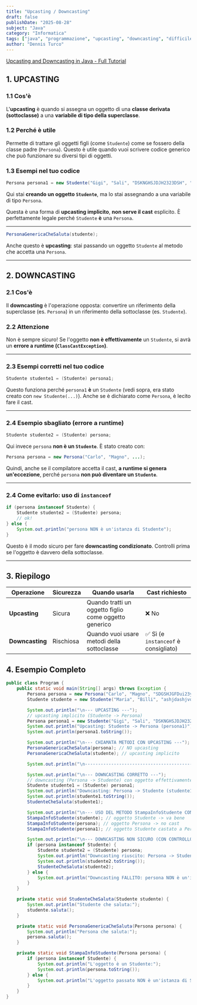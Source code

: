 ```yaml
---
title: "Upcasting / Downcasting"
draft: false
publishDate: "2025-08-28"
subject: "Java"
category: "Informatica"
tags: ["java", "programmazione", "upcasting", "downcasting", "difficile"]
author: "Dennis Turco"
---
```


[Upcasting and Downcasting in Java - Full Tutorial](https://www.youtube.com/watch?v=HpuH7n9VOYk&ab_channel=CodingwithJohn)

## 1. UPCASTING

### 1.1 Cos'è

L'**upcasting** è quando si assegna un oggetto di una **classe derivata (sottoclasse)** a una **variabile di tipo della superclasse**.

### 1.2 Perché è utile

Permette di trattare gli oggetti figli (come `Studente`) come se fossero della classe padre (`Persona`). Questo è utile quando vuoi scrivere codice generico che può funzionare su diversi tipi di oggetti.

### 1.3 Esempi nel tuo codice

```java
Persona persona1 = new Studente("Gigi", "Sali", "DSKNGHSJDJH2323DSH", "23723");
```

Qui stai **creando un oggetto `Studente`**, ma lo stai assegnando a una variabile di tipo `Persona`.

Questa è una forma di **upcasting implicito**, **non serve il cast** esplicito. È perfettamente legale perché `Studente` **è** una `Persona`.

---

```java
PersonaGenericaCheSaluta(studente);
```

Anche questo è **upcasting**: stai passando un oggetto `Studente` al metodo che accetta una `Persona`.

---

## 2. DOWNCASTING

### 2.1 Cos'è

Il **downcasting** è l'operazione opposta: convertire un riferimento della superclasse (es. `Persona`) in un riferimento della sottoclasse (es. `Studente`).

### 2.2 Attenzione

Non è sempre sicuro! Se l'oggetto **non è effettivamente** un `Studente`, si avrà un **errore a runtime (`ClassCastException`)**.

---

### 2.3 Esempi corretti nel tuo codice

```java
Studente studente1 = (Studente) persona1;
```

Questo funziona perché `persona1` **è** un `Studente` (vedi sopra, era stato creato con `new Studente(...)`). Anche se è dichiarato come `Persona`, è lecito fare il cast.

---

### 2.4 Esempio sbagliato (errore a runtime)

```java
Studente studente2 = (Studente) persona;
```

Qui invece `persona` **non è un `Studente`**. È stato creato con:

```java
Persona persona = new Persona("Carlo", "Magno", ...);
```

Quindi, anche se il compilatore accetta il cast, **a runtime si genera un'eccezione**, perché `persona` **non può diventare un `Studente`**.

---

### 2.4 Come evitarlo: uso di `instanceof`

```java
if (persona instanceof Studente) {
    Studente studente2 = (Studente) persona;
    // ok!
} else {
    System.out.println("persona NON è un'istanza di Studente");
}
```

Questo è il modo sicuro per fare **downcasting condizionato**. Controlli prima se l'oggetto è davvero della sottoclasse.

---

## 3. Riepilogo

| Operazione | Sicurezza | Quando usarla | Cast richiesto |
| --- | --- | --- | --- |
| **Upcasting** | Sicura | Quando tratti un oggetto figlio come oggetto generico | ❌ No |
| **Downcasting** | Rischiosa | Quando vuoi usare metodi della sottoclasse | ✅ Sì (e `instanceof` è consigliato) |

## 4. Esempio Completo

```java
public class Program {
    public static void main(String[] args) throws Exception {
        Persona persona = new Persona("Carlo", "Magno", "SDGSHJGFDui23yDSDGH");
        Studente studente = new Studente("Maria", "Billi", "ashjdashjvd123123", "237651273");

        System.out.println("\n--- UPCASTING ---");
        // upcasting implicito (Studente -> Persona)
        Persona persona1 = new Studente("Gigi", "Sali", "DSKNGHSJDJH2323DSH", "23723");
        System.out.println("Upcasting: Studente -> Persona (persona1)");
        System.out.println(persona1.toString());

        System.out.println("\n--- CHIAMATA METODI CON UPCASTING ---");
        PersonaGenericaCheSaluta(persona); // NO upcasting
        PersonaGenericaCheSaluta(studente); // upcasting implicito

        System.out.println("\n----------------------------------------------");

        System.out.println("\n--- DOWNCASTING CORRETTO ---");
        // downcasting (Persona -> Studente) con oggetto effettivamente Studente
        Studente studente1 = (Studente) persona1;
        System.out.println("Downcasting: Persona -> Studente (studente1)");
        System.out.println(studente1.toString());
        StudenteCheSaluta(studente1);

        System.out.println("\n--- USO DEL METODO StampaInfoStudente CON instanceof ---");
        StampaInfoStudente(studente); // oggetto Studente -> va bene
        StampaInfoStudente(persona); // oggetto Persona -> no cast
        StampaInfoStudente(persona1); // oggetto Studente castato a Persona -> va bene

        System.out.println("\n--- DOWNCASTING NON SICURO (CON CONTROLLO instanceof) ---");
        if (persona instanceof Studente) {
            Studente studente2 = (Studente) persona;
            System.out.println("Downcasting riuscito: Persona -> Studente (studente2)");
            System.out.println(studente2.toString());
            StudenteCheSaluta(studente2);
        } else {
            System.out.println("Downcasting FALLITO: persona NON è un'istanza di Studente");
        }
    }

    private static void StudenteCheSaluta(Studente studente) {
        System.out.println("Studente che saluta:");
        studente.saluta();
    }

    private static void PersonaGenericaCheSaluta(Persona persona) {
        System.out.println("Persona che saluta:");
        persona.saluta();
    }

    private static void StampaInfoStudente(Persona persona) {
        if (persona instanceof Studente) {
            System.out.println("L'oggetto è un Studente:");
            System.out.println(persona.toString());
        } else {
            System.out.println("L'oggetto passato NON è un'istanza di Studente");
        }
    }
}
```
